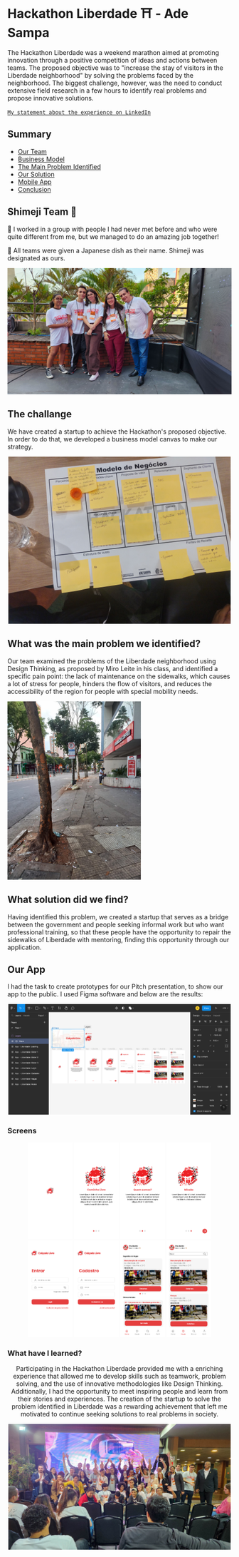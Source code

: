 # Hackathon Liberdade ⛩️ - Ade Sampa

The Hackathon Liberdade was a weekend marathon aimed at promoting innovation through a positive competition of ideas and actions between teams. The proposed objective was to "increase the stay of visitors in the Liberdade neighborhood" by solving the problems faced by the neighborhood. The biggest challenge, however, was the need to conduct extensive field research in a few hours to identify real problems and propose innovative solutions.

<a href="https://www.linkedin.com/posts/gabriei-barboza_confianoprocesso-hackathonliberdade-hackathon-activity-7053864347080515585-qJ16" target="_blank">`My statement about the experience on LinkedIn`</a>
<!--[<img src="https://s18955.pcdn.co/wp-content/uploads/2018/02/github.png" width="25"/>](https://github.com/user/repository/subscription)
-->

## Summary
- [Our Team](#shimeji-team-)
- [Business Model](#the-challange)
- [The Main Problem Identified](#what-was-the-main-problem-we-identified)
- [Our Solution](#what-solution-did-we-find)
- [Mobile App](#our-app)
- [Conclusion](#what-have-i-learned)

## Shimeji Team 🍄
<p>
  🍄 I worked in a group with people I had never met before and who were quite different from me, but we managed to do an amazing job together!
</p>
<p>
  🍄 All teams were given a Japanese dish as their name. Shimeji was designated as ours.
</p>
<img src="https://raw.githubusercontent.com/gabrieIbarboza/hackathon-liberdade/update-hackathon-info/assets/pics/shimeji-team.jpg"/>

## The challange
We have created a startup to achieve the Hackathon's proposed objective. In order to do that, we developed a business model canvas to make our strategy.
<div align="center">
  <img src="https://raw.githubusercontent.com/gabrieIbarboza/hackathon-liberdade/update-hackathon-info/assets/pics/business-model.jpg" width="500"/>
</div>

## What was the main problem we identified?

<p>
  Our team examined the problems of the Liberdade neighborhood using Design Thinking, as proposed by Miro Leite in his class, and identified a specific pain point: the lack of maintenance on the sidewalks, which causes a lot of stress for people, hinders the flow of visitors, and reduces the accessibility of the region for people with special mobility needs.
</p>
<img src="https://raw.githubusercontent.com/gabrieIbarboza/hackathon-liberdade/update-hackathon-info/assets/pics/sidewalk1.jpeg" width="300"/>


## What solution did we find?

Having identified this problem, we created a startup that serves as a bridge between the government and people seeking informal work but who want professional training, so that these people have the opportunity to repair the sidewalks of Liberdade with mentoring, finding this opportunity through our application.

## Our App

I had the task to create prototypes for our Pitch presentation, to show our app to the public. I used Figma software and below are the results:

<div align="center">
  <a href="https://figma.com" target="_blank">
    <img src="https://raw.githubusercontent.com/gabrieIbarboza/hackathon-liberdade/update-hackathon-info/assets/pics/figma-workspace.png" width="500" />
  </a>
</div>

### Screens
<div align="center">
  <img src="https://raw.githubusercontent.com/gabrieIbarboza/hackathon-liberdade/update-hackathon-info/assets/app/app_splash.png" width="100" />
  <img src="https://raw.githubusercontent.com/gabrieIbarboza/hackathon-liberdade/update-hackathon-info/assets/app/app_slider1.png" width="100" />
  <img src="https://raw.githubusercontent.com/gabrieIbarboza/hackathon-liberdade/update-hackathon-info/assets/app/app_slider2.png" width="100" />
  <img src="https://raw.githubusercontent.com/gabrieIbarboza/hackathon-liberdade/update-hackathon-info/assets/app/app_slider3.png" width="100" />
  <img src="https://raw.githubusercontent.com/gabrieIbarboza/hackathon-liberdade/update-hackathon-info/assets/app/app_login.png" width="100" />
  <img src="https://raw.githubusercontent.com/gabrieIbarboza/hackathon-liberdade/update-hackathon-info/assets/app/app_register.png" width="100" />
  <img src="https://raw.githubusercontent.com/gabrieIbarboza/hackathon-liberdade/update-hackathon-info/assets/app/app_home.png" width="100" />
  <img src="https://raw.githubusercontent.com/gabrieIbarboza/hackathon-liberdade/update-hackathon-info/assets/app/app_jobs.png" width="100" />
</div>

### What have I learned?

<div align="center">
  <p>
    Participating in the Hackathon Liberdade provided me with a enriching experience that allowed me to develop skills such as teamwork, problem solving, and the use of innovative methodologies like Design Thinking. Additionally, I had the opportunity to meet inspiring people and learn from their stories and experiences. The creation of the startup to solve the problem identified in Liberdade was a rewarding achievement that left me motivated to continue seeking solutions to real problems in society.
  </p>
  <img src="https://raw.githubusercontent.com/gabrieIbarboza/hackathon-liberdade/update-hackathon-info/assets/pics/first-time.jpg" width="500" />
</div>
